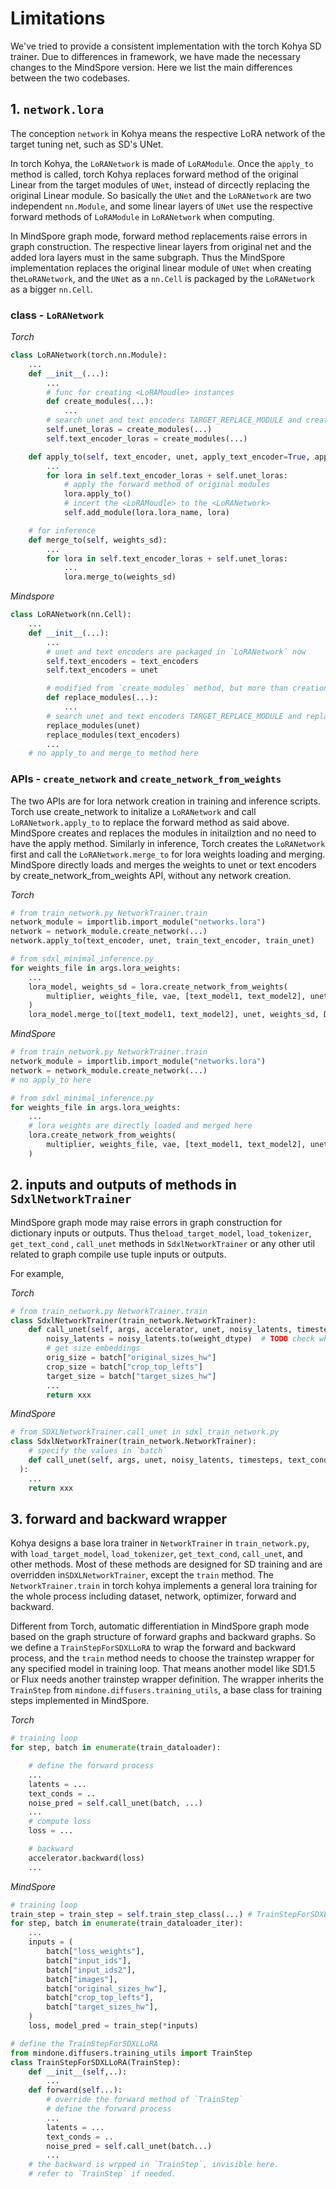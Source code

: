# Limitations

We've tried to provide a consistent implementation with the torch Kohya SD trainer. Due to differences in framework, we have made the necessary changes to the MindSpore version. Here we list the main differences between the two codebases.


## 1. `network.lora`

The conception `network` in Kohya means the respective LoRA network of the target tuning net, such as SD's UNet.

In torch Kohya, the `LoRANetwork` is made of `LoRAModule`. Once the `apply_to` method is called, torch Kohya replaces forward method of the original Linear from the target modules of `UNet`, instead of dircectly replacing the original Linear module. So basically the `UNet` and the `LoRANetwork` are two independent `nn.Module`, and some linear layers of `UNet` use the respective forward methods of `LoRAModule` in  `LoRANetwork` when computing.

In MindSpore graph mode, forward method replacements raise errors in graph construction. The respective linear layers from original net and the added lora layers must in the same subgraph. Thus the MindSpore implementation replaces the original linear module of `UNet` when creating the`LoRANetwork`, and the `UNet` as a `nn.Cell` is packaged by the `LoRANetwork` as a bigger `nn.Cell`.


### class - `LoRANetwork`

*Torch*

```python
class LoRANetwork(torch.nn.Module):
    ...
    def __init__(...):
        ...
        # func for creating <LoRAMoudle> instances
        def create_modules(...):
            ...
        # search unet and text encoders TARGET_REPLACE_MODULE and create respective LoRA modules
        self.unet_loras = create_modules(...)
        self.text_encoder_loras = create_modules(...)

    def apply_to(self, text_encoder, unet, apply_text_encoder=True, apply_unet=True):
        ...
        for lora in self.text_encoder_loras + self.unet_loras:
            # apply the forward method of original modules
            lora.apply_to()
            # incert the <LoRAMoudle> to the <LoRANetwork>
            self.add_module(lora.lora_name, lora)

    # for inference
    def merge_to(self, weights_sd):
        ...
        for lora in self.text_encoder_loras + self.unet_loras:
            ...
            lora.merge_to(weights_sd)
```

*Mindspore*

```python
class LoRANetwork(nn.Cell):
    ...
    def __init__(...):
        ...
        # unet and text encoders are packaged in `LoRANetwork` now
        self.text_encoders = text_encoders
        self.text_encoders = unet

        # modified from `create_modules` method, but more than creation, once we find the target we replace the module
        def replace_modules(...):
            ...
        # search unet and text encoders TARGET_REPLACE_MODULE and replace respective LoRA modules
        replace_modules(unet)
        replace_modules(text_encoders)
        ...
    # no apply_to and merge_to method here
```


### APIs - `create_network` and `create_network_from_weights`

The two APIs are for lora network creation in training and inference scripts. Torch use create_network to initalize a `LoRANetwork` and call `LoRANetwork.apply_to` to replace the forward method as said above. MindSpore creates and replaces the modules in initailztion and no need to have the apply method. Similarly in inference, Torch creates the `LoRANetwork` first and call the `LoRANetwork.merge_to` for lora weights loading and merging. MindSpore directly loads and merges the weights to unet or text encoders by create_network_from_weights API, without any network creation.

*Torch*

```python
# from train_network.py NetworkTrainer.train
network_module = importlib.import_module("networks.lora")
network = network_module.create_network(...)
network.apply_to(text_encoder, unet, train_text_encoder, train_unet)

# from sdxl_minimal_inference.py
for weights_file in args.lora_weights:
    ...
    lora_model, weights_sd = lora.create_network_from_weights(
        multiplier, weights_file, vae, [text_model1, text_model2], unet, None, True
    )
    lora_model.merge_to([text_model1, text_model2], unet, weights_sd, DTYPE, DEVICE)
```

*MindSpore*

```python
# from train_network.py NetworkTrainer.train
network_module = importlib.import_module("networks.lora")
network = network_module.create_network(...)
# no apply_to here

# from sdxl_minimal_inference.py
for weights_file in args.lora_weights:
    ...
    # lora weights are directly loaded and merged here
    lora.create_network_from_weights(
        multiplier, weights_file, vae, [text_model1, text_model2], unet, weights_sd=None, dtype=DTYPE
    )
```


## 2. inputs and outputs of methods in `SdxlNetworkTrainer`

MindSpore graph mode may raise errors in graph construction for dictionary inputs or outputs. Thus the`load_target_model`, `load_tokenizer`, `get_text_cond` , `call_unet` methods in `SdxlNetworkTrainer` or any other util related to graph compile use tuple inputs or outputs.

For example,

*Torch*

```python
# from train_network.py NetworkTrainer.train
class SdxlNetworkTrainer(train_network.NetworkTrainer):
    def call_unet(self, args, accelerator, unet, noisy_latents, timesteps, text_conds, batch, weight_dtype):
        noisy_latents = noisy_latents.to(weight_dtype)  # TODO check why noisy_latents is not weight_dtype
        # get size embeddings
        orig_size = batch["original_sizes_hw"]
        crop_size = batch["crop_top_lefts"]
        target_size = batch["target_sizes_hw"]
        ...
        return xxx
```

*MindSpore*

```python
# from SDXLNetworkTrainer.call_unet in sdxl_train_network.py
class SdxlNetworkTrainer(train_network.NetworkTrainer):
    # specify the values in `batch`
    def call_unet(self, args, unet, noisy_latents, timesteps, text_conds, original_sizes_hw, crop_top_lefts, target_sizes_hw, weight_dtype,
  ):
    ...
    return xxx
```


## 3. forward and backward wrapper

Kohya designs a base lora trainer in `NetworkTrainer` in `train_network.py`,  with `load_target_model`, `load_tokenizer`, `get_text_cond`, `call_unet`, and other methods. Most of these methods are designed for SD training and are overridden in`SDXLNetworkTrainer`, except the `train` method. The `NetworkTrainer.train` in torch kohya implements a general lora training for the whole process including dataset, network, optimizer, forward and backward.

Different from Torch, automatic differentiation in MindSpore graph mode based on the graph structure of forward graphs and backward graphs. So we define a `TrainStepForSDXLLoRA` to wrap the forward and backward process, and the `train` method needs to choose the trainstep wrapper for any specified model in training loop. That means another model like SD1.5 or Flux needs another trainstep wrapper definition. The wrapper inherits the `TrainStep` from `mindone.diffusers.training_utils`, a base class for training steps implemented in MindSpore.

*Torch*

```python
# training loop
for step, batch in enumerate(train_dataloader):

    # define the forward process
    ...
    latents = ...
    text_conds = ..
    noise_pred = self.call_unet(batch, ...)
    ...
    # compute loss
    loss = ...

    # backward
    accelerator.backward(loss)
    ...

```

*MindSpore*

```python
# training loop
train_step = train_step = self.train_step_class(...) # TrainStepForSDXLLoRA
for step, batch in enumerate(train_dataloader_iter):
    ...
    inputs = (
        batch["loss_weights"],
        batch["input_ids"],
        batch["input_ids2"],
        batch["images"],
        batch["original_sizes_hw"],
        batch["crop_top_lefts"],
        batch["target_sizes_hw"],
    )
    loss, model_pred = train_step(*inputs)

# define the TrainStepForSDXLLoRA
from mindone.diffusers.training_utils import TrainStep
class TrainStepForSDXLLoRA(TrainStep):
    def __init__(self,..):
        ...
    def forward(self...):
        # override the forward method of `TrainStep`
        # define the forward process
        ...
        latents = ...
        text_conds = ..
        noise_pred = self.call_unet(batch...)
        ...
    # the backward is wrpped in `TrainStep`, invisible here.
    # refer to `TrainStep` if needed.
```
